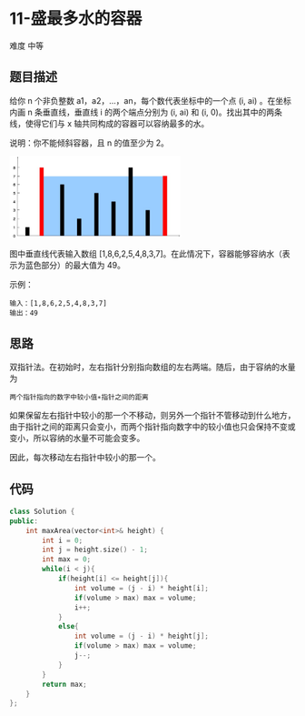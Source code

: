 # 11-盛最多水的容器

难度 中等



## 题目描述

给你 n 个非负整数 a1，a2，...，an，每个数代表坐标中的一个点 (i, ai) 。在坐标内画 n 条垂直线，垂直线 i 的两个端点分别为 (i, ai) 和 (i, 0)。找出其中的两条线，使得它们与 x 轴共同构成的容器可以容纳最多的水。

说明：你不能倾斜容器，且 n 的值至少为 2。

<img src = "images/question_11.jpg" width = "60%">

图中垂直线代表输入数组 [1,8,6,2,5,4,8,3,7]。在此情况下，容器能够容纳水（表示为蓝色部分）的最大值为 49。

示例：
```
输入：[1,8,6,2,5,4,8,3,7]
输出：49
```



## 思路

双指针法。在初始时，左右指针分别指向数组的左右两端。随后，由于容纳的水量为

```
两个指针指向的数字中较小值∗指针之间的距离
```

如果保留左右指针中较小的那一个不移动，则另外一个指针不管移动到什么地方，由于指针之间的距离只会变小，而两个指针指向数字中的较小值也只会保持不变或变小，所以容纳的水量不可能会变多。

因此，每次移动左右指针中较小的那一个。



## 代码

```c++
class Solution {
public:
    int maxArea(vector<int>& height) {
        int i = 0; 
        int j = height.size() - 1;
        int max = 0;
        while(i < j){
            if(height[i] <= height[j]){
                int volume = (j - i) * height[i];
                if(volume > max) max = volume;
                i++;
            }
            else{
                int volume = (j - i) * height[j];
                if(volume > max) max = volume;
                j--;
            }
        }
        return max;
    }
};
```

